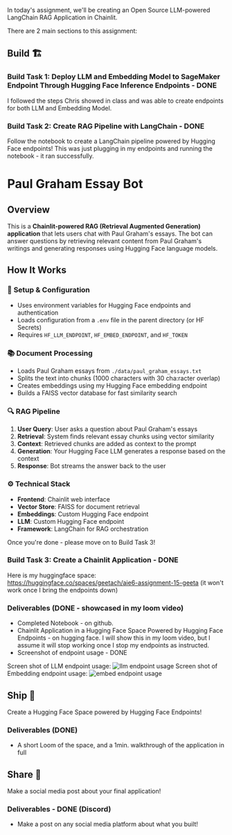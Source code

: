 In today's assignment, we'll be creating an Open Source LLM-powered LangChain RAG Application in Chainlit.

There are 2 main sections to this assignment:

## Build 🏗️

### Build Task 1: Deploy LLM and Embedding Model to SageMaker Endpoint Through Hugging Face Inference Endpoints - DONE

I followed the steps Chris showed in class and was able to create endpoints for both LLM and Embedding Model.

### Build Task 2: Create RAG Pipeline with LangChain - DONE

Follow the notebook to create a LangChain pipeline powered by Hugging Face endpoints! This was just plugging in my endpoints and running the notebook - it ran successfully.

# Paul Graham Essay Bot
## Overview
This is a **Chainlit-powered RAG (Retrieval Augmented Generation) application** that lets users chat with Paul Graham's essays. The bot can answer questions by retrieving relevant content from Paul Graham's writings and generating responses using Hugging Face language models.

## How It Works

### 🔧 **Setup & Configuration**
- Uses environment variables for Hugging Face endpoints and authentication
- Loads configuration from a `.env` file in the parent directory (or HF Secrets)
- Requires `HF_LLM_ENDPOINT`, `HF_EMBED_ENDPOINT`, and `HF_TOKEN`

### 📚 **Document Processing**
- Loads Paul Graham essays from `./data/paul_graham_essays.txt`
- Splits the text into chunks (1000 characters with 30 cha:racter overlap)
- Creates embeddings using my Hugging Face embedding endpoint
- Builds a FAISS vector database for fast similarity search

### 🔍 **RAG Pipeline**
1. **User Query**: User asks a question about Paul Graham's essays
2. **Retrieval**: System finds relevant essay chunks using vector similarity
3. **Context**: Retrieved chunks are added as context to the prompt
4. **Generation**: Your Hugging Face LLM generates a response based on the context
5. **Response**: Bot streams the answer back to the user

### ⚙️ **Technical Stack**
- **Frontend**: Chainlit web interface
- **Vector Store**: FAISS for document retrieval
- **Embeddings**: Custom Hugging Face endpoint
- **LLM**: Custom Hugging Face endpoint
- **Framework**: LangChain for RAG orchestration

Once you're done - please move on to Build Task 3!

### Build Task 3: Create a Chainlit Application - DONE

Here is my huggingface space: https://huggingface.co/spaces/geetach/aie6-assignment-15-geeta (it won't work once I bring the endpoints down)

### Deliverables (DONE - showcased in my loom video)

- Completed Notebook - on github. 
- Chainlit Application in a Hugging Face Space Powered by Hugging Face Endpoints - on hugging face. I will show this in my loom video, but I assume it will stop working once I stop my endpoints as instructed.
- Screenshot of endpoint usage - DONE

Screen shot of LLM endpoint usage: ![llm endpoint usage](llm_endpoint_usage.png)
Screen shot of Embedding endpoint usage: ![embed endpoint usage](embed_endpoint_usage.png)

## Ship 🚢

Create a Hugging Face Space powered by Hugging Face Endpoints!

### Deliverables (DONE)

- A short Loom of the space, and a 1min. walkthrough of the application in full

## Share 🚀

Make a social media post about your final application!

### Deliverables - DONE (Discord)

- Make a post on any social media platform about what you built!

